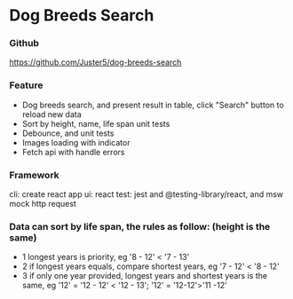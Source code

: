 # Dog Breeds Search

### Github

https://github.com/Juster5/dog-breeds-search

### Feature

- Dog breeds search, and present result in table, click "Search" button to reload new data
- Sort by height, name, life span unit tests
- Debounce, and unit tests
- Images loading with indicator
- Fetch api with handle errors

### Framework

cli: create react app
ui: react
test: jest and @testing-library/react, and msw mock http request

### Data can sort by life span, the rules as follow: (height is the same)

- 1 longest years is priority, eg '8 - 12' < '7 - 13'
- 2 if longest years equals, compare shortest years, eg '7 - 12' < '8 - 12'
- 3 if only one year provided, longest years and shortest years is the same, eg '12' = '12 - 12' < '12 - 13'; '12' = '12-12'>'11 -12'

